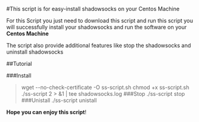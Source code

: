 #This script is for easy-install shadowsocks on your Centos Machine

For this Script you just need to download this script and run this script you will successfully install your shadowsocks and run the software on your **Centos Machine**

The script also provide additional features like stop the shadowsocks and uninstall shadowsocks

##Tutorial

###Install 
> wget --no-check-certificate -O ss-script.sh 
> chmod +x ss-script.sh
> ./ss-script 2 > &1 | tee shadowsocks.log
###Stop
> ./ss-script stop
###Unistall
> ./ss-script unistall

**Hope you can enjoy this script**!
